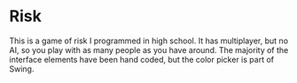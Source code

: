 # Risk #

This is a game of risk I programmed in high school. It has multiplayer, but no AI,
so you play with as many people as you have around. The majority of the interface
elements have been hand coded, but the color picker is part of Swing.
